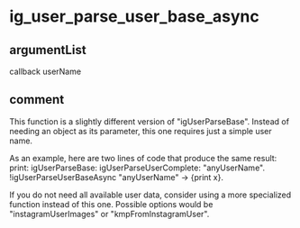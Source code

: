 # ig_user_parse_user_base_async
## argumentList
callback
userName
## comment

This function is a slightly different version of "igUserParseBase".
Instead of needing an object as its parameter, this one requires just a simple user name.

As an example, here are two lines of code that produce the same result:
print: igUserParseBase: igUserParseUserComplete: "anyUserName".
!igUserParseUserBaseAsync "anyUserName" -> {print x}.

If you do not need all available user data, consider using a more specialized function instead of this one.
Possible options would be "instagramUserImages" or "kmpFromInstagramUser".
